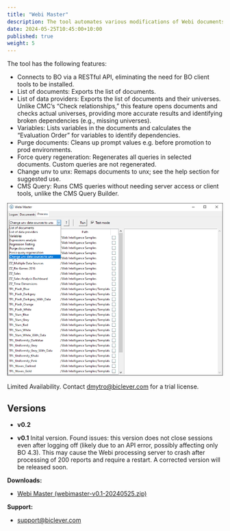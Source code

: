 ```yaml
---
title: "Webi Master"
description: The tool automates various modifications of Webi documents.
date: 2024-05-25T10:45:00+10:00
published: true
weight: 5
---
```


The tool has the following features:

* Connects to BO via a RESTful API, eliminating the need for BO client tools to be installed.
* List of documents: Exports the list of documents.
* List of data providers: Exports the list of documents and their universes. Unlike CMC’s “Check relationships,” this feature opens documents and checks actual universes, providing more accurate results and identifying broken dependencies (e.g., missing universes).
* Variables: Lists variables in the documents and calculates the “Evaluation Order” for variables to identify dependencies.
* Purge documents: Cleans up prompt values e.g. before promotion to prod environments.
* Force query regeneration: Regenerates all queries in selected documents. Custom queries are not regenerated.
* Change unv to unx: Remaps documents to unx; see the help section for suggested use.
* CMS Query: Runs CMS queries without needing server access or client tools, unlike the CMS Query Builder.

![Webi Master 0.1](/images/pages/webimaster-01.png)

Limited Availability. Contact [dmytro@biclever.com](mailto:dmytro@biclever.com) for a trial license.

## Versions

- **v0.2** 

- **v0.1** Inital version. Found issues: this version does not close sessions even after logging off (likely due to an API error, possibly affecting only BO 4.3). This may cause the Webi processing server to crash after processing of 200 reports and require a restart. A corrected version will be released soon. 
  
**Downloads:**
- [Webi Master (webimaster-v0.1-20240525.zip)](https://drive.google.com/uc?export=download&id=1rzsFWpFD4FTqr6RgijDf11E4VqmN_aQI)
  
**Support:**
- [support@biclever.com](mailto:support@biclever.com)

